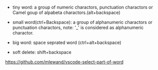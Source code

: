 * tiny word: a group of numeric charactors, punctuation charactors or Camel goup of alpabeta charactors.(alt+backspace)
* small word(ctrl+Backspace): a group of alphanumeric charactors or punctuation charactors, note: '_' is considered as alphanumeric charactor.
* big word: space seprated word (ctrl+alt+backspace)

* soft delete: shift+backspace


https://github.com/mlewand/vscode-select-part-of-word